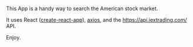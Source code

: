 This App is a handy way to search the American stock market.

It uses React ([create-react-app](https://github.com/facebookincubator/create-react-app)), [axios](https://github.com/axios/axios), and the https://api.iextrading.com/ API.

Enjoy.
